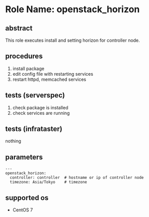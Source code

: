 # Role Name: openstack_horizon

## abstract
This role executes install and setting horizon for controller node.

## procedures
1.  install package
2.  edit config file with restarting services
3.  restart httpd, memcached services

## tests (serverspec)
1.  check package is installed
2.  check services are running

## tests (infrataster)
nothing

## parameters
```
---
openstack_horizon:
  controller: controller  # hostname or ip of controller node
  timezone: Asia/Tokyo    # timezone
```

## supported os
* CentOS 7
